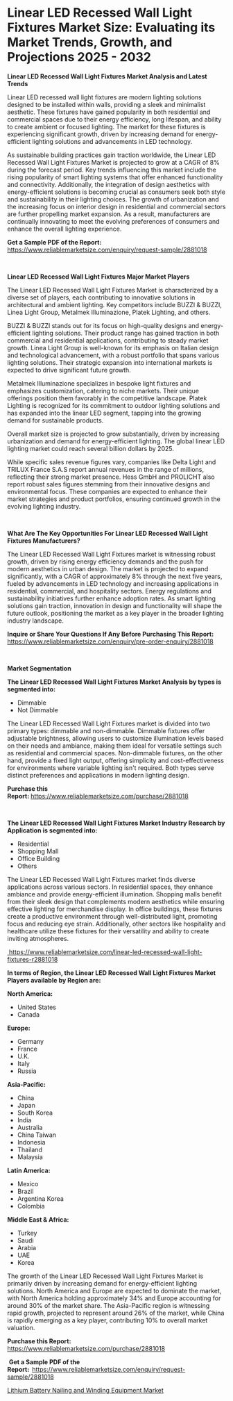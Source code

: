 <p><h1>Linear LED Recessed Wall Light Fixtures Market Size: Evaluating its Market Trends, Growth, and Projections 2025 - 2032</h1></p><p><strong>Linear LED Recessed Wall Light Fixtures Market Analysis and Latest Trends</strong></p>
<p><p>Linear LED recessed wall light fixtures are modern lighting solutions designed to be installed within walls, providing a sleek and minimalist aesthetic. These fixtures have gained popularity in both residential and commercial spaces due to their energy efficiency, long lifespan, and ability to create ambient or focused lighting. The market for these fixtures is experiencing significant growth, driven by increasing demand for energy-efficient lighting solutions and advancements in LED technology.</p><p>As sustainable building practices gain traction worldwide, the Linear LED Recessed Wall Light Fixtures Market is projected to grow at a CAGR of 8% during the forecast period. Key trends influencing this market include the rising popularity of smart lighting systems that offer enhanced functionality and connectivity. Additionally, the integration of design aesthetics with energy-efficient solutions is becoming crucial as consumers seek both style and sustainability in their lighting choices. The growth of urbanization and the increasing focus on interior design in residential and commercial sectors are further propelling market expansion. As a result, manufacturers are continually innovating to meet the evolving preferences of consumers and enhance the overall lighting experience.</p></p>
<p><strong>Get a Sample PDF of the Report:&nbsp;</strong> <a href="https://www.reliablemarketsize.com/enquiry/request-sample/2881018?utm_campaign=2248&utm_medium=2&utm_source=Github&utm_content=ia&utm_term=12032025&utm_id=linear-led-recessed-wall-light-fixtures">https://www.reliablemarketsize.com/enquiry/request-sample/2881018</a></p>
<p>&nbsp;</p>
<p><strong>Linear LED Recessed Wall Light Fixtures Major Market Players</strong></p>
<p><p>The Linear LED Recessed Wall Light Fixtures Market is characterized by a diverse set of players, each contributing to innovative solutions in architectural and ambient lighting. Key competitors include BUZZI & BUZZI, Linea Light Group, Metalmek Illuminazione, Platek Lighting, and others. </p><p>BUZZI & BUZZI stands out for its focus on high-quality designs and energy-efficient lighting solutions. Their product range has gained traction in both commercial and residential applications, contributing to steady market growth. Linea Light Group is well-known for its emphasis on Italian design and technological advancement, with a robust portfolio that spans various lighting solutions. Their strategic expansion into international markets is expected to drive significant future growth.</p><p>Metalmek Illuminazione specializes in bespoke light fixtures and emphasizes customization, catering to niche markets. Their unique offerings position them favorably in the competitive landscape. Platek Lighting is recognized for its commitment to outdoor lighting solutions and has expanded into the linear LED segment, tapping into the growing demand for sustainable products.</p><p>Overall market size is projected to grow substantially, driven by increasing urbanization and demand for energy-efficient lighting. The global linear LED lighting market could reach several billion dollars by 2025. </p><p>While specific sales revenue figures vary, companies like Delta Light and TRILUX France S.A.S report annual revenues in the range of millions, reflecting their strong market presence. Hess GmbH and PROLICHT also report robust sales figures stemming from their innovative designs and environmental focus. These companies are expected to enhance their market strategies and product portfolios, ensuring continued growth in the evolving lighting industry.</p></p>
<p>&nbsp;</p>
<p><strong>What Are The Key Opportunities For Linear LED Recessed Wall Light Fixtures Manufacturers?</strong></p>
<p><p>The Linear LED Recessed Wall Light Fixtures market is witnessing robust growth, driven by rising energy efficiency demands and the push for modern aesthetics in urban design. The market is projected to expand significantly, with a CAGR of approximately 8% through the next five years, fueled by advancements in LED technology and increasing applications in residential, commercial, and hospitality sectors. Energy regulations and sustainability initiatives further enhance adoption rates. As smart lighting solutions gain traction, innovation in design and functionality will shape the future outlook, positioning the market as a key player in the broader lighting industry landscape.</p></p>
<p><strong>Inquire or Share Your Questions If Any Before Purchasing This Report:</strong> <a href="https://www.reliablemarketsize.com/enquiry/pre-order-enquiry/2881018?utm_campaign=2248&utm_medium=2&utm_source=Github&utm_content=ia&utm_term=12032025&utm_id=linear-led-recessed-wall-light-fixtures">https://www.reliablemarketsize.com/enquiry/pre-order-enquiry/2881018</a></p>
<p>&nbsp;</p>
<p><strong>Market Segmentation</strong></p>
<p><strong>The Linear LED Recessed Wall Light Fixtures Market Analysis by types is segmented into:</strong></p>
<p><ul><li>Dimmable</li><li>Not Dimmable</li></ul></p>
<p><p>The Linear LED Recessed Wall Light Fixtures market is divided into two primary types: dimmable and non-dimmable. Dimmable fixtures offer adjustable brightness, allowing users to customize illumination levels based on their needs and ambiance, making them ideal for versatile settings such as residential and commercial spaces. Non-dimmable fixtures, on the other hand, provide a fixed light output, offering simplicity and cost-effectiveness for environments where variable lighting isn't required. Both types serve distinct preferences and applications in modern lighting design.</p></p>
<p><strong>Purchase this Report:&nbsp;</strong><a href="https://www.reliablemarketsize.com/purchase/2881018?utm_campaign=2248&utm_medium=2&utm_source=Github&utm_content=ia&utm_term=12032025&utm_id=linear-led-recessed-wall-light-fixtures">https://www.reliablemarketsize.com/purchase/2881018</a></p>
<p>&nbsp;</p>
<p><strong>The Linear LED Recessed Wall Light Fixtures Market Industry Research by Application is segmented into:</strong></p>
<p><ul><li>Residential</li><li>Shopping Mall</li><li>Office Building</li><li>Others</li></ul></p>
<p><p>The Linear LED Recessed Wall Light Fixtures market finds diverse applications across various sectors. In residential spaces, they enhance ambiance and provide energy-efficient illumination. Shopping malls benefit from their sleek design that complements modern aesthetics while ensuring effective lighting for merchandise display. In office buildings, these fixtures create a productive environment through well-distributed light, promoting focus and reducing eye strain. Additionally, other sectors like hospitality and healthcare utilize these fixtures for their versatility and ability to create inviting atmospheres.</p></p>
<p><a href="https://www.reliablemarketsize.com/linear-led-recessed-wall-light-fixtures-r2881018?utm_campaign=2248&utm_medium=2&utm_source=Github&utm_content=ia&utm_term=12032025&utm_id=linear-led-recessed-wall-light-fixtures">&nbsp;https://www.reliablemarketsize.com/linear-led-recessed-wall-light-fixtures-r2881018</a></p>
<p><strong>In terms of Region, the Linear LED Recessed Wall Light Fixtures Market Players available by Region are:</strong></p>
<p>
    <p> <strong> North America: </strong>
        <ul>
            <li>United States</li>
            <li>Canada</li>
        </ul>
        </p> 
    <p> <strong> Europe: </strong>
        <ul>
            <li>Germany</li>
            <li>France</li>
            <li>U.K.</li>
            <li>Italy</li>
            <li>Russia</li>
        </ul>
        </p> 
    <p> <strong> Asia-Pacific: </strong>
        <ul>
            <li>China</li>
            <li>Japan</li>
            <li>South Korea</li>
            <li>India</li>
            <li>Australia</li>
            <li>China Taiwan</li>
            <li>Indonesia</li>
            <li>Thailand</li>
            <li>Malaysia</li>
        </ul>
        </p> 
    <p> <strong> Latin America: </strong>
        <ul>
            <li>Mexico</li>
            <li>Brazil</li>
            <li>Argentina Korea</li>
            <li>Colombia</li>
        </ul>
        </p> 
    <p> <strong> Middle East & Africa: </strong>
        <ul>
            <li>Turkey</li>
            <li>Saudi</li>
            <li>Arabia</li>
            <li>UAE</li>
            <li>Korea</li>
        </ul>
    </p>
    </p>
<p><p>The growth of the Linear LED Recessed Wall Light Fixtures Market is primarily driven by increasing demand for energy-efficient lighting solutions. North America and Europe are expected to dominate the market, with North America holding approximately 34% and Europe accounting for around 30% of the market share. The Asia-Pacific region is witnessing rapid growth, projected to represent around 26% of the market, while China is rapidly emerging as a key player, contributing 10% to overall market valuation.</p></p>
<p><strong>Purchase this Report: </strong><a href="https://www.reliablemarketsize.com/purchase/2881018?utm_campaign=2248&utm_medium=2&utm_source=Github&utm_content=ia&utm_term=12032025&utm_id=linear-led-recessed-wall-light-fixtures">https://www.reliablemarketsize.com/purchase/2881018</a></p>
<p>&nbsp;<strong>Get a Sample PDF of the Report:&nbsp;&nbsp;</strong><a href="https://www.reliablemarketsize.com/enquiry/request-sample/2881018?utm_campaign=2248&utm_medium=2&utm_source=Github&utm_content=ia&utm_term=12032025&utm_id=linear-led-recessed-wall-light-fixtures">https://www.reliablemarketsize.com/enquiry/request-sample/2881018</a></p>
<p><strong></strong></p>
<p><p><a href="https://github.com/mookiesville/Market-Research-Report-List-1/blob/main/lithium-battery-nailing-and-winding-equipment-market.md?utm_campaign=2248&utm_medium=2&utm_source=Github&utm_content=ia&utm_term=12032025&utm_id=linear-led-recessed-wall-light-fixtures">Lithium Battery Nailing and Winding Equipment Market</a></p></p>